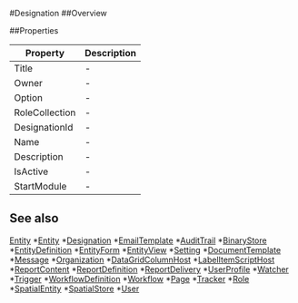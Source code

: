 #Designation
##Overview



##Properties
<table class="table table-condensed table-bordered">
    <thead>
<tr>
<th>Property</th>
<th>Description</th>
</tr>
</thead>
<tbody>
<tr><td>Title</td><td> - </td></tr>
<tr><td>Owner</td><td> - </td></tr>
<tr><td>Option</td><td> - </td></tr>
<tr><td>RoleCollection</td><td> - </td></tr>
<tr><td>DesignationId</td><td> - </td></tr>
<tr><td>Name</td><td> - </td></tr>
<tr><td>Description</td><td> - </td></tr>
<tr><td>IsActive</td><td> - </td></tr>
<tr><td>StartModule</td><td> - </td></tr>
</tbody></table>



## See also

[Entity](Entity.html)
*[Entity](Entity.html)
*[Designation](Designation.html)
*[EmailTemplate](EmailTemplate.html)
*[AuditTrail](AuditTrail.html)
*[BinaryStore](BinaryStore.html)
*[EntityDefinition](EntityDefinition.html)
*[EntityForm](EntityForm.html)
*[EntityView](EntityView.html)
*[Setting](Setting.html)
*[DocumentTemplate](DocumentTemplate.html)
*[Message](Message.html)
*[Organization](Organization.html)
*[DataGridColumnHost](DataGridColumnHost.html)
*[LabelItemScriptHost](LabelItemScriptHost.html)
*[ReportContent](ReportContent.html)
*[ReportDefinition](ReportDefinition.html)
*[ReportDelivery](ReportDelivery.html)
*[UserProfile](UserProfile.html)
*[Watcher](Watcher.html)
*[Trigger](Trigger.html)
*[WorkflowDefinition](WorkflowDefinition.html)
*[Workflow](Workflow.html)
*[Page](Page.html)
*[Tracker](Tracker.html)
*[Role](Role.html)
*[SpatialEntity](SpatialEntity.html)
*[SpatialStore](SpatialStore.html)
*[User](User.html)